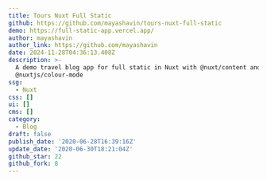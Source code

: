 ```yaml
---
title: Tours Nuxt Full Static
github: https://github.com/mayashavin/tours-nuxt-full-static
demo: https://full-static-app.vercel.app/
author: mayashavin
author_link: https://github.com/mayashavin
date: 2024-11-28T04:36:13.408Z
description: >-
  A demo travel blog app for full static in Nuxt with @nuxt/content and
  @nuxtjs/colour-mode
ssg:
  - Nuxt
css: []
ui: []
cms: []
category:
  - Blog
draft: false
publish_date: '2020-06-28T16:39:16Z'
update_date: '2020-06-30T18:21:04Z'
github_star: 22
github_fork: 8
---
```

